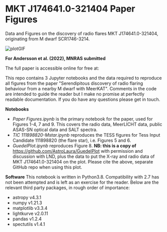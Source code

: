 # MKT J174641.0-321404 Paper Figures

 Data and Figures on the discovery of radio flares MKT J174641.0-321404, originating from M dwarf SCR1746-3214.
 
![plotGIF](https://imgur.com/q7JE37b.gif)

 
 **For Andersson et al. (2022), MNRAS submitted**
 
 The full paper is accessible online for free at: <arxiv link>

 This repo contains 3 Jupyter notebooks and the data required to reproduce all figures from the paper "Serendipitous discovery of radio flaring behaviour from a nearby M dwarf with MeerKAT". Comments in the code are intended to guide the reader but I make no promise at perfectly readable documentation. If you do have any questions please get in touch. 
 
 
 **Notebooks**
 - _Paper Figures.ipynb_ is the primary notebook for the paper, used for Figures 1-4, 7 and 9. This covers the radio data, MeerLICHT data, public ASAS-SN optical data and SALT spectra.
- _TIC 111898820-Mstar.ipynb_ reproduces the TESS figures for Tess Input Candidate 111898820 (the flare star), i.e. Figures 5 and 6.
 - _GuedelPlot.ipynb_ reproduces Figure 8. **NB: this is a copy of** https://github.com/AstroLaura/GuedelPlot with permission and discussion with LND, plus the data to put the X-ray and radio data of MKT J174641.0-321404 on the plot. Please cite the above, separate GitHub repo when using this plot.
 
 **Software**
 This notebook is written in Python3.8. Compatibility with 2.7 has not been attempted and is left as an exercise for the reader. Below are the relevant third party packages, in rough order of importance:
 - astropy v4.3.1
 - numpy v1.21.3
 - matplotlib v3.3.4
- lightkurve v2.0.11
- pandas v1.2.4
- spectutils v1.4.1
